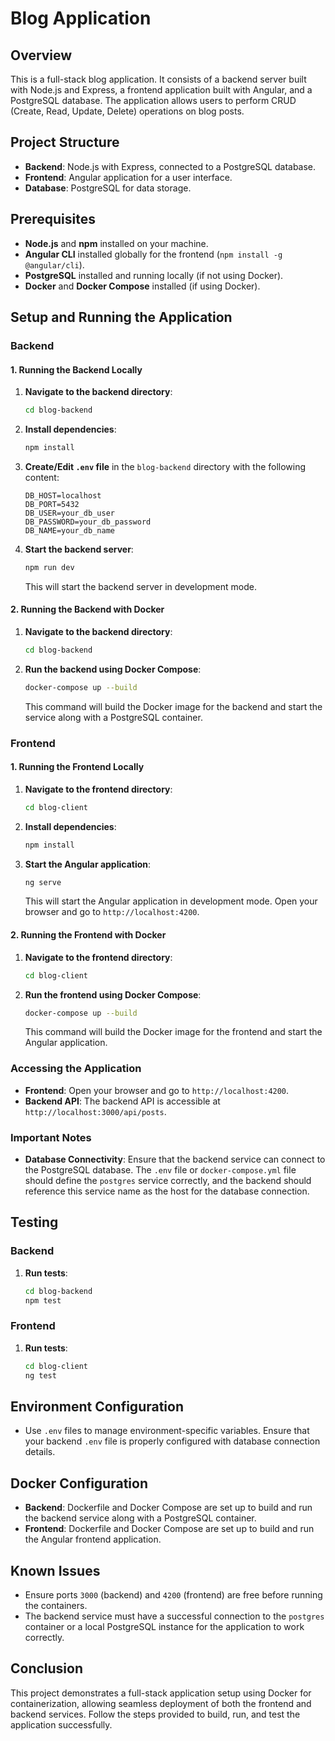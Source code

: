 
# Blog Application

## Overview

This is a full-stack blog application. It consists of a backend server built with Node.js and Express, a frontend application built with Angular, and a PostgreSQL database. The application allows users to perform CRUD (Create, Read, Update, Delete) operations on blog posts.

## Project Structure

- **Backend**: Node.js with Express, connected to a PostgreSQL database.
- **Frontend**: Angular application for a user interface.
- **Database**: PostgreSQL for data storage.

## Prerequisites

- **Node.js** and **npm** installed on your machine.
- **Angular CLI** installed globally for the frontend (`npm install -g @angular/cli`).
- **PostgreSQL** installed and running locally (if not using Docker).
- **Docker** and **Docker Compose** installed (if using Docker).

## Setup and Running the Application

### Backend

#### 1. Running the Backend Locally

1. **Navigate to the backend directory**:
   ```bash
   cd blog-backend
   ```

2. **Install dependencies**:
   ```bash
   npm install
   ```

3. **Create/Edit `.env` file** in the `blog-backend` directory with the following content:
   ```env
   DB_HOST=localhost
   DB_PORT=5432
   DB_USER=your_db_user
   DB_PASSWORD=your_db_password
   DB_NAME=your_db_name
   ```

4. **Start the backend server**:
   ```bash
   npm run dev
   ```
   This will start the backend server in development mode.

#### 2. Running the Backend with Docker

1. **Navigate to the backend directory**:
   ```bash
   cd blog-backend
   ```

2. **Run the backend using Docker Compose**:
   ```bash
   docker-compose up --build
   ```
   This command will build the Docker image for the backend and start the service along with a PostgreSQL container.

### Frontend

#### 1. Running the Frontend Locally

1. **Navigate to the frontend directory**:
   ```bash
   cd blog-client
   ```

2. **Install dependencies**:
   ```bash
   npm install
   ```

3. **Start the Angular application**:
   ```bash
   ng serve
   ```
   This will start the Angular application in development mode. Open your browser and go to `http://localhost:4200`.

#### 2. Running the Frontend with Docker

1. **Navigate to the frontend directory**:
   ```bash
   cd blog-client
   ```

2. **Run the frontend using Docker Compose**:
   ```bash
   docker-compose up --build
   ```
   This command will build the Docker image for the frontend and start the Angular application.

### Accessing the Application

- **Frontend**: Open your browser and go to `http://localhost:4200`.
- **Backend API**: The backend API is accessible at `http://localhost:3000/api/posts`.

### Important Notes

- **Database Connectivity**: Ensure that the backend service can connect to the PostgreSQL database. The `.env` file or `docker-compose.yml` file should define the `postgres` service correctly, and the backend should reference this service name as the host for the database connection.

## Testing

### Backend

1. **Run tests**:
   ```bash
   cd blog-backend
   npm test
   ```

### Frontend

1. **Run tests**:
   ```bash
   cd blog-client
   ng test
   ```

## Environment Configuration

- Use `.env` files to manage environment-specific variables. Ensure that your backend `.env` file is properly configured with database connection details.

## Docker Configuration

- **Backend**: Dockerfile and Docker Compose are set up to build and run the backend service along with a PostgreSQL container.
- **Frontend**: Dockerfile and Docker Compose are set up to build and run the Angular frontend application.

## Known Issues

- Ensure ports `3000` (backend) and `4200` (frontend) are free before running the containers.
- The backend service must have a successful connection to the `postgres` container or a local PostgreSQL instance for the application to work correctly.

## Conclusion

This project demonstrates a full-stack application setup using Docker for containerization, allowing seamless deployment of both the frontend and backend services. Follow the steps provided to build, run, and test the application successfully.